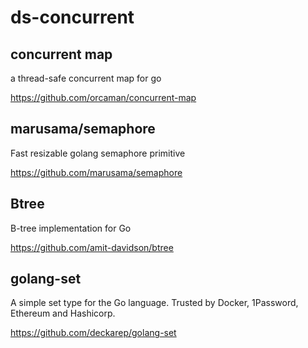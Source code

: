 # ds-concurrent

## concurrent map

a thread-safe concurrent map for go

https://github.com/orcaman/concurrent-map

## marusama/semaphore

Fast resizable golang semaphore primitive

https://github.com/marusama/semaphore

## Btree

B-tree implementation for Go

https://github.com/amit-davidson/btree

## golang-set

A simple set type for the Go language. Trusted by Docker, 1Password, Ethereum and Hashicorp.

https://github.com/deckarep/golang-set


